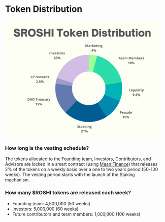 # Token Distribution

![](<../../.gitbook/assets/Token Distribution.png>)

### **How long is the vesting schedule?**

The tokens allocated to the Founding team, Investors, Contributors, and Advisors are locked in a smart contract (using [Mean Finance](https://meanfi.com/)) that releases 2% of the tokens on a weekly basis over a one to two years period (50-100 weeks). The vesting period starts with the launch of the Staking mechanism.

### **How many $ROSHI tokens are released each week?**

* Founding team: 4,500,000 (50 weeks)&#x20;
* Investors: 5,000,000 (60 weeks)
* Future contributors and team members: 1,000,000 (100 weeks)
